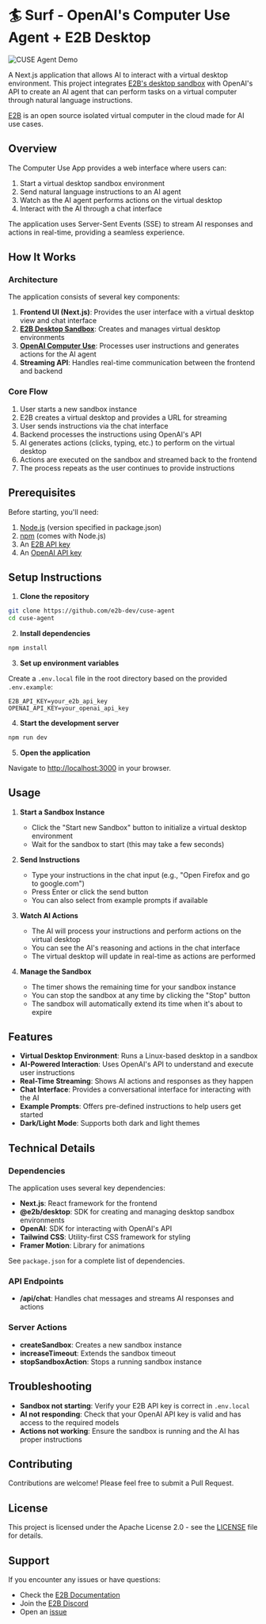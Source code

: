 # 🏄 Surf - OpenAI's Computer Use Agent + E2B Desktop

![CUSE Agent Demo](./assets/preview.png)

A Next.js application that allows AI to interact with a virtual desktop environment. This project integrates [E2B's desktop sandbox](https://github.com/e2b-dev/desktop) with OpenAI's API to create an AI agent that can perform tasks on a virtual computer through natural language instructions.

[E2B](https://e2b.dev) is an open source isolated virtual computer in the cloud made for AI use cases.

## Overview

The Computer Use App provides a web interface where users can:

1. Start a virtual desktop sandbox environment
2. Send natural language instructions to an AI agent
3. Watch as the AI agent performs actions on the virtual desktop
4. Interact with the AI through a chat interface

The application uses Server-Sent Events (SSE) to stream AI responses and actions in real-time, providing a seamless experience.

## How It Works

### Architecture

The application consists of several key components:

1. **Frontend UI (Next.js)**: Provides the user interface with a virtual desktop view and chat interface
2. [**E2B Desktop Sandbox**](https://github.com/e2b-dev/desktop): Creates and manages virtual desktop environments
3. [**OpenAI Computer Use**](https://platform.openai.com/docs/guides/tools-computer-use): Processes user instructions and generates actions for the AI agent
4. **Streaming API**: Handles real-time communication between the frontend and backend

### Core Flow

1. User starts a new sandbox instance
2. E2B creates a virtual desktop and provides a URL for streaming
3. User sends instructions via the chat interface
4. Backend processes the instructions using OpenAI's API
5. AI generates actions (clicks, typing, etc.) to perform on the virtual desktop
6. Actions are executed on the sandbox and streamed back to the frontend
7. The process repeats as the user continues to provide instructions

## Prerequisites

Before starting, you'll need:

1. [Node.js](https://nodejs.org/) (version specified in package.json)
2. [npm](https://www.npmjs.com/) (comes with Node.js)
3. An [E2B API key](https://e2b.dev/docs/getting-started/api-key)
4. An [OpenAI API key](https://platform.openai.com/api-keys)

## Setup Instructions

1. **Clone the repository**
```bash
git clone https://github.com/e2b-dev/cuse-agent
cd cuse-agent
```

2. **Install dependencies**
```bash
npm install
```

3. **Set up environment variables**

Create a `.env.local` file in the root directory based on the provided `.env.example`:

```env
E2B_API_KEY=your_e2b_api_key
OPENAI_API_KEY=your_openai_api_key
```

4. **Start the development server**
```bash
npm run dev
```

5. **Open the application**

Navigate to [http://localhost:3000](http://localhost:3000) in your browser.

## Usage

1. **Start a Sandbox Instance**
   - Click the "Start new Sandbox" button to initialize a virtual desktop environment
   - Wait for the sandbox to start (this may take a few seconds)

2. **Send Instructions**
   - Type your instructions in the chat input (e.g., "Open Firefox and go to google.com")
   - Press Enter or click the send button
   - You can also select from example prompts if available

3. **Watch AI Actions**
   - The AI will process your instructions and perform actions on the virtual desktop
   - You can see the AI's reasoning and actions in the chat interface
   - The virtual desktop will update in real-time as actions are performed

4. **Manage the Sandbox**
   - The timer shows the remaining time for your sandbox instance
   - You can stop the sandbox at any time by clicking the "Stop" button
   - The sandbox will automatically extend its time when it's about to expire

## Features

- **Virtual Desktop Environment**: Runs a Linux-based desktop in a sandbox
- **AI-Powered Interaction**: Uses OpenAI's API to understand and execute user instructions
- **Real-Time Streaming**: Shows AI actions and responses as they happen
- **Chat Interface**: Provides a conversational interface for interacting with the AI
- **Example Prompts**: Offers pre-defined instructions to help users get started
- **Dark/Light Mode**: Supports both dark and light themes

## Technical Details

### Dependencies

The application uses several key dependencies:

- **Next.js**: React framework for the frontend
- **@e2b/desktop**: SDK for creating and managing desktop sandbox environments
- **OpenAI**: SDK for interacting with OpenAI's API
- **Tailwind CSS**: Utility-first CSS framework for styling
- **Framer Motion**: Library for animations

See `package.json` for a complete list of dependencies.

### API Endpoints

- **/api/chat**: Handles chat messages and streams AI responses and actions

### Server Actions

- **createSandbox**: Creates a new sandbox instance
- **increaseTimeout**: Extends the sandbox timeout
- **stopSandboxAction**: Stops a running sandbox instance

## Troubleshooting

- **Sandbox not starting**: Verify your E2B API key is correct in `.env.local`
- **AI not responding**: Check that your OpenAI API key is valid and has access to the required models
- **Actions not working**: Ensure the sandbox is running and the AI has proper instructions

## Contributing

Contributions are welcome! Please feel free to submit a Pull Request.

## License

This project is licensed under the Apache License 2.0 - see the [LICENSE](LICENSE) file for details.

## Support

If you encounter any issues or have questions:
- Check the [E2B Documentation](https://e2b.dev/docs)
- Join the [E2B Discord](https://discord.gg/U7KEcGErtQ)
- Open an [issue](https://github.com/e2b-dev/computer-use-app/issues)
